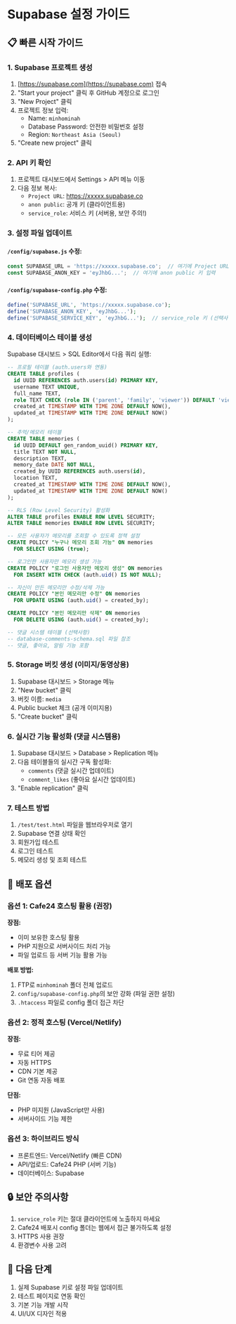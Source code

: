 # Supabase 설정 가이드

## 📋 빠른 시작 가이드

### 1. Supabase 프로젝트 생성
1. [https://supabase.com](https://supabase.com) 접속
2. "Start your project" 클릭 후 GitHub 계정으로 로그인
3. "New Project" 클릭
4. 프로젝트 정보 입력:
   - Name: `minhominah`
   - Database Password: 안전한 비밀번호 설정
   - Region: `Northeast Asia (Seoul)`
5. "Create new project" 클릭

### 2. API 키 확인
1. 프로젝트 대시보드에서 Settings > API 메뉴 이동
2. 다음 정보 복사:
   - `Project URL`: https://xxxxx.supabase.co
   - `anon public`: 공개 키 (클라이언트용)
   - `service_role`: 서비스 키 (서버용, 보안 주의!)

### 3. 설정 파일 업데이트
#### `/config/supabase.js` 수정:
```javascript
const SUPABASE_URL = 'https://xxxxx.supabase.co';  // 여기에 Project URL 입력
const SUPABASE_ANON_KEY = 'eyJhbG...';  // 여기에 anon public 키 입력
```

#### `/config/supabase-config.php` 수정:
```php
define('SUPABASE_URL', 'https://xxxxx.supabase.co');
define('SUPABASE_ANON_KEY', 'eyJhbG...');
define('SUPABASE_SERVICE_KEY', 'eyJhbG...');  // service_role 키 (선택사항)
```

### 4. 데이터베이스 테이블 생성
Supabase 대시보드 > SQL Editor에서 다음 쿼리 실행:

```sql
-- 프로필 테이블 (auth.users와 연동)
CREATE TABLE profiles (
  id UUID REFERENCES auth.users(id) PRIMARY KEY,
  username TEXT UNIQUE,
  full_name TEXT,
  role TEXT CHECK (role IN ('parent', 'family', 'viewer')) DEFAULT 'viewer',
  created_at TIMESTAMP WITH TIME ZONE DEFAULT NOW(),
  updated_at TIMESTAMP WITH TIME ZONE DEFAULT NOW()
);

-- 추억/메모리 테이블
CREATE TABLE memories (
  id UUID DEFAULT gen_random_uuid() PRIMARY KEY,
  title TEXT NOT NULL,
  description TEXT,
  memory_date DATE NOT NULL,
  created_by UUID REFERENCES auth.users(id),
  location TEXT,
  created_at TIMESTAMP WITH TIME ZONE DEFAULT NOW(),
  updated_at TIMESTAMP WITH TIME ZONE DEFAULT NOW()
);

-- RLS (Row Level Security) 활성화
ALTER TABLE profiles ENABLE ROW LEVEL SECURITY;
ALTER TABLE memories ENABLE ROW LEVEL SECURITY;

-- 모든 사용자가 메모리를 조회할 수 있도록 정책 설정
CREATE POLICY "누구나 메모리 조회 가능" ON memories
  FOR SELECT USING (true);

-- 로그인한 사용자만 메모리 생성 가능
CREATE POLICY "로그인 사용자만 메모리 생성" ON memories
  FOR INSERT WITH CHECK (auth.uid() IS NOT NULL);

-- 자신이 만든 메모리만 수정/삭제 가능
CREATE POLICY "본인 메모리만 수정" ON memories
  FOR UPDATE USING (auth.uid() = created_by);

CREATE POLICY "본인 메모리만 삭제" ON memories
  FOR DELETE USING (auth.uid() = created_by);

-- 댓글 시스템 테이블 (선택사항)
-- database-comments-schema.sql 파일 참조
-- 댓글, 좋아요, 알림 기능 포함
```

### 5. Storage 버킷 생성 (이미지/동영상용)
1. Supabase 대시보드 > Storage 메뉴
2. "New bucket" 클릭
3. 버킷 이름: `media`
4. Public bucket 체크 (공개 이미지용)
5. "Create bucket" 클릭

### 6. 실시간 기능 활성화 (댓글 시스템용)
1. Supabase 대시보드 > Database > Replication 메뉴
2. 다음 테이블들의 실시간 구독 활성화:
   - `comments` (댓글 실시간 업데이트)
   - `comment_likes` (좋아요 실시간 업데이트)
3. "Enable replication" 클릭

### 7. 테스트 방법
1. `/test/test.html` 파일을 웹브라우저로 열기
2. Supabase 연결 상태 확인
3. 회원가입 테스트
4. 로그인 테스트
5. 메모리 생성 및 조회 테스트

## 🚀 배포 옵션

### 옵션 1: Cafe24 호스팅 활용 (권장)
**장점:**
- 이미 보유한 호스팅 활용
- PHP 지원으로 서버사이드 처리 가능
- 파일 업로드 등 서버 기능 활용 가능

**배포 방법:**
1. FTP로 `minhominah` 폴더 전체 업로드
2. `config/supabase-config.php`의 보안 강화 (파일 권한 설정)
3. `.htaccess` 파일로 config 폴더 접근 차단

### 옵션 2: 정적 호스팅 (Vercel/Netlify)
**장점:**
- 무료 티어 제공
- 자동 HTTPS
- CDN 기본 제공
- Git 연동 자동 배포

**단점:**
- PHP 미지원 (JavaScript만 사용)
- 서버사이드 기능 제한

### 옵션 3: 하이브리드 방식
- 프론트엔드: Vercel/Netlify (빠른 CDN)
- API/업로드: Cafe24 PHP (서버 기능)
- 데이터베이스: Supabase

## 🔒 보안 주의사항
1. `service_role` 키는 절대 클라이언트에 노출하지 마세요
2. Cafe24 배포시 config 폴더는 웹에서 접근 불가하도록 설정
3. HTTPS 사용 권장
4. 환경변수 사용 고려

## 📝 다음 단계
1. 실제 Supabase 키로 설정 파일 업데이트
2. 테스트 페이지로 연동 확인
3. 기본 기능 개발 시작
4. UI/UX 디자인 적용